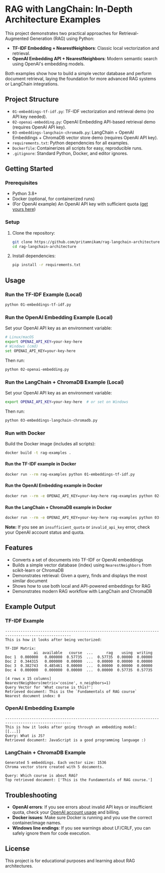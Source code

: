 # RAG with LangChain: In-Depth Architecture Examples

This project demonstrates two practical approaches for Retrieval-Augmented Generation (RAG) using Python:
- **TF-IDF Embedding + NearestNeighbors**: Classic local vectorization and retrieval.
- **OpenAI Embedding API + NearestNeighbors**: Modern semantic search using OpenAI's embedding models.

Both examples show how to build a simple vector database and perform document retrieval, laying the foundation for more advanced RAG systems or LangChain integrations.

## Project Structure
- `01-embeddings-tf-idf.py`: TF-IDF vectorization and retrieval demo (no API key needed).
- `02-openai-embedding.py`: OpenAI Embedding API-based retrieval demo (requires OpenAI API key).
- `03-embeddings-langchain-chromadb.py`: LangChain + OpenAI Embeddings + ChromaDB vector store demo (requires OpenAI API key).
- `requirements.txt`: Python dependencies for all examples.
- `Dockerfile`: Containerizes all scripts for easy, reproducible runs.
- `.gitignore`: Standard Python, Docker, and editor ignores.

## Getting Started

### Prerequisites
- Python 3.8+
- Docker (optional, for containerized runs)
- (For OpenAI example) An OpenAI API key with sufficient quota ([get yours here](https://platform.openai.com/account/api-keys))

### Setup
1. Clone the repository:
   ```sh
   git clone https://github.com/pritamnikam/rag-langchain-architecture.git
   cd rag-langchain-architecture
   ```
2. Install dependencies:
   ```sh
   pip install -r requirements.txt
   ```

## Usage

### Run the TF-IDF Example (Local)
```sh
python 01-embeddings-tf-idf.py
```

### Run the OpenAI Embedding Example (Local)
Set your OpenAI API key as an environment variable:
```sh
# Linux/macOS
export OPENAI_API_KEY=your-key-here
# Windows (cmd)
set OPENAI_API_KEY=your-key-here
```
Then run:
```sh
python 02-openai-embedding.py
```

### Run the LangChain + ChromaDB Example (Local)
Set your OpenAI API key as an environment variable:
```sh
export OPENAI_API_KEY=your-key-here  # or set on Windows
```
Then run:
```sh
python 03-embeddings-langchain-chromadb.py
```

### Run with Docker
Build the Docker image (includes all scripts):
```sh
docker build -t rag-examples .
```

#### Run the TF-IDF example in Docker
```sh
docker run --rm rag-examples python 01-embeddings-tf-idf.py
```

#### Run the OpenAI Embedding example in Docker
```sh
docker run --rm -e OPENAI_API_KEY=your-key-here rag-examples python 02-openai-embedding.py
```

#### Run the LangChain + ChromaDB example in Docker
```sh
docker run --rm -e OPENAI_API_KEY=your-key-here rag-examples python 03-embeddings-langchain-chromadb.py
```

**Note:** If you see an `insufficient_quota` or `invalid_api_key` error, check your OpenAI account status and quota.

## Features
- Converts a set of documents into TF-IDF or OpenAI embeddings
- Builds a simple vector database (index) using `NearestNeighbors` from scikit-learn or ChromaDB
- Demonstrates retrieval: Given a query, finds and displays the most similar document
- Shows how to use both local and API-powered embeddings for RAG
- Demonstrates modern RAG workflow with LangChain and ChromaDB

## Example Output
### TF-IDF Example
```
----------------------------------------------------------------------------------------------------
This is how it looks after being vectorized:

TF-IDF Matrix:
             ai  available   course  ...      rag    using  writing
Doc 1  0.000000   0.000000  0.57735  ...  0.57735  0.00000  0.00000
Doc 2  0.344315   0.000000  0.00000  ...  0.00000  0.00000  0.00000
Doc 3  0.382743   0.485461  0.00000  ...  0.00000  0.00000  0.00000
Doc 4  0.000000   0.000000  0.00000  ...  0.00000  0.57735  0.57735

[4 rows x 15 columns]
NearestNeighbors(metric='cosine', n_neighbors=1)
Query Vector for 'What course is this?':
Retrieved document: This is the `Fundamentals of RAG course`
Nearest document index: 0
```

### OpenAI Embedding Example
```
----------------------------------------------------------------------------------------------------
This is how it looks after going through an embedding model:
[[...]]
Query: What is JS?
Retrieved document: JavaScript is a good programming language :)
```

### LangChain + ChromaDB Example
```
Generated 5 embeddings. Each vector size: 1536
Chroma vector store created with 5 documents.

Query: Which course is about RAG?
Top retrieved document: ['This is the Fundamentals of RAG course.']
```

## Troubleshooting
- **OpenAI errors**: If you see errors about invalid API keys or insufficient quota, check your [OpenAI account usage](https://platform.openai.com/account/usage) and billing.
- **Docker issues**: Make sure Docker is running and you use the correct container/image names.
- **Windows line endings**: If you see warnings about LF/CRLF, you can safely ignore them for code execution.

## License
This project is for educational purposes and learning about RAG architectures.
